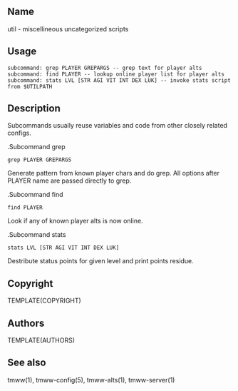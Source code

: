 Name
----
util - miscellineous uncategorized scripts

Usage
-----

    subcommand: grep PLAYER GREPARGS -- grep text for player alts
    subcommand: find PLAYER -- lookup online player list for player alts
    subcommand: stats LVL [STR AGI VIT INT DEX LUK] -- invoke stats script from $UTILPATH

Description
-----------

Subcommands usually reuse variables and code from other closely related
configs.

.Subcommand grep

    grep PLAYER GREPARGS

Generate pattern from known player chars and do grep. All options after PLAYER
name are passed directly to grep.

.Subcommand find

    find PLAYER

Look if any of known player alts is now online.

.Subcommand stats

    stats LVL [STR AGI VIT INT DEX LUK]

Destribute status points for given level and print points residue.

Copyright
---------
TEMPLATE(COPYRIGHT)

Authors
-------
TEMPLATE(AUTHORS)

See also
--------
tmww(1), tmww-config(5), tmww-alts(1), tmww-server(1)


